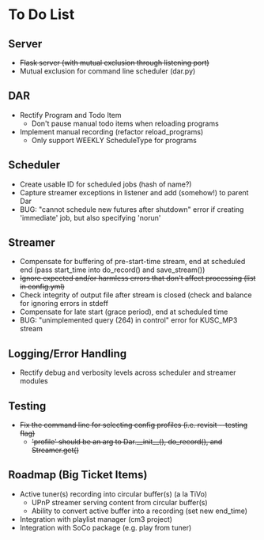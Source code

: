 # To Do List #

## Server ##

* ~~Flask server (with mutual exclusion through listening port)~~
* Mutual exclusion for command line scheduler (dar.py)

## DAR ##

* Rectify Program and Todo Item
    * Don't pause manual todo items when reloading programs
* Implement manual recording (refactor reload_programs)
    * Only support WEEKLY ScheduleType for programs

## Scheduler ##

* Create usable ID for scheduled jobs (hash of name?)
* Capture streamer exceptions in listener and add (somehow!) to parent Dar
* BUG: "cannot schedule new futures after shutdown" error if creating 'immediate' job, but
  also specifying 'norun'

## Streamer ##

* Compensate for buffering of pre-start-time stream, end at scheduled end (pass start_time
  into do_record() and save_stream())
* ~~Ignore expected and/or harmless errors that don't affect processing (list in config.yml)~~
* Check integrity of output file after stream is closed (check and balance for ignoring
  errors in stdeff
* Compensate for late start (grace period), end at scheduled time
* BUG: "unimplemented query (264) in control" error for KUSC_MP3 stream

## Logging/Error Handling ##

* Rectify debug and verbosity levels across scheduler and streamer modules

## Testing ##

* ~~Fix the command line for selecting config profiles (i.e. revisit --testing flag)~~
    * ~~'profile' should be an arg to Dar.\_\_init\_\_(), do\_record(), and Streamer.get()~~

## Roadmap (Big Ticket Items) ##

* Active tuner(s) recording into circular buffer(s) (a la TiVo)
    * UPnP streamer serving content from circular buffer(s)
    * Ability to convert active buffer into a recording (set new end_time)
* Integration with playlist manager (cm3 project)
* Integration with SoCo package (e.g. play from tuner)

